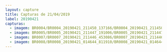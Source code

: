 ```yaml
---
layout: capture
title: Capturas de 21/04/2019
label: 20190421
capturas:
  - imagem: BR0004/BR0004_20190421_211450_137166/BR0004_20190421_211450_137166_stack_1_meteors.jpg
  - imagem: BR0005/BR0005_20190421_211447_191006/BR0005_20190421_211447_191006_stack_1_meteors.jpg
  - imagem: BR0007/BR0007_20190421_211446_453086/BR0007_20190421_211446_453086_stack_8_meteors.jpg
  - imagem: BR0008/BR0008_20190421_014644_811910/BR0008_20190421_014644_811910_stack_1_meteors.jpg
---
```

